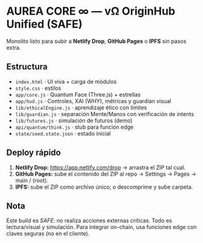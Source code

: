 # AUREA CORE ∞ — vΩ OriginHub Unified (SAFE)

Monolito listo para subir a **Netlify Drop**, **GitHub Pages** o **IPFS** sin pasos extra.

## Estructura
- `index.html` · UI viva + carga de módulos
- `style.css` · estilos
- `app/core.js` · Quantum Face (Three.js) + estrellas
- `app/hud.js` · Controles, XAI (WHY), métricas y guardian visual
- `lib/ethicalEngine.js` · aprendizaje ético con límites
- `lib/guardian.js` · separación Mente/Manos con verificación de intents
- `lib/futures.js` · simulación de futuros (demo)
- `api/quantum/think.js` · stub para función edge
- `state/seed.state.json` · estado inicial

## Deploy rápido
1. **Netlify Drop:** https://app.netlify.com/drop → arrastra el ZIP tal cual.
2. **GitHub Pages:** sube el contenido del ZIP al repo → Settings → Pages → main / (root).
3. **IPFS:** sube el ZIP como archivo único; o descomprime y sube carpeta.

## Nota
Este build es *SAFE*: no realiza acciones externas críticas. Todo es lectura/visual y simulación. Para integrar on-chain, usa funciones edge con claves seguras (no en el cliente).
